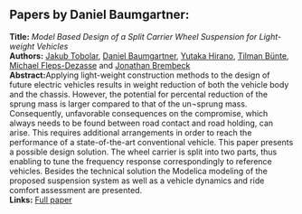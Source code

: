 <h2>Papers by Daniel Baumgartner:</h2>
<p>
<b>Title:</b> <i> Model Based Design of a Split Carrier Wheel Suspension for Light-weight Vehicles </i> <br />
<b>Authors:</b> <a href="../authors/author_277.html">Jakub Tobolar</a>, <a href="../authors/author_19.html">Daniel Baumgartner</a>, <a href="../authors/author_111.html">Yutaka Hirano</a>, <a href="../authors/author_38.html">Tilman Bünte</a>, <a href="../authors/author_72.html">Michael Fleps-Dezasse</a> and <a href="../authors/author_34.html">Jonathan Brembeck</a><br />
<b>Abstract:</b>Applying light-weight construction methods to the design of future electric vehicles results in weight reduction of both the vehicle body and the chassis. However, the potential for percental reduction of the sprung mass is larger compared to that of the un¬sprung mass. Consequently, unfavorable consequences on the compromise, which always needs to be found between road contact and road holding, can arise. This requires additional arrangements in order to reach the performance of a state-of-the-art conventional vehicle. This paper presents a possible design solution. The wheel carrier is split into two parts, thus enabling to tune the frequency response correspondingly to reference vehicles. Besides the technical solution the Modelica modeling of the proposed suspension system as well as a vehicle dynamics and ride comfort assessment are presented.<br />
<b>Links:</b> <a href="../submissions/ecp17132425_TobolarBaumgartnerHiranoBunteFlepsdezasseBrembeck.pdf">Full paper</a></p>